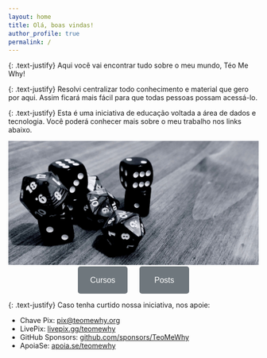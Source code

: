 ```yaml
---
layout: home
title: Olá, boas vindas!
author_profile: true
permalink: /
---
```


{: .text-justify}
Aqui você vai encontrar tudo sobre o meu mundo, Téo Me Why!

{: .text-justify}
Resolvi centralizar todo conhecimento e material que gero por aqui. Assim ficará mais fácil para que todas pessoas possam acessá-lo.

{: .text-justify}
Esta é uma iniciativa de educação voltada a área de dados e tecnologia. Você poderá conhecer mais sobre o meu trabalho nos links abaixo.

<div>
<img class="image" src="/assets/images/dices.jpg" alt="Dados">
<div style="text-align: center;">
  <a href="/courses" style="text-decoration: none; color: inherit;">
  <button style="display: inline-block; margin: 0 10px; width: 100px; height: 55px; background-color: #6f777d; color: white; padding: 10px 20px; border: none; border-radius: 5px; text-align: center; text-decoration: none; font-size: 16px; cursor: pointer;background-size: cover;">
  Cursos
  </button>
  </a>
  
  <a href="/posts" style="text-decoration: none; color: inherit;">
  <button style="display: inline-block; margin: 0 10px; width: 100px; height: 55px; background-color: #6f777d; color: white; padding: 10px 20px; border: none; border-radius: 5px; text-align: center; text-decoration: none; font-size: 16px; cursor: pointer;background-size: cover;">
  Posts
  </button>
  </a>
</div>
</div>


{: .text-justify}
Caso tenha curtido nossa iniciativa, nos apoie:

- Chave Pix: pix@teomewhy.org
- LivePix: [livepix.gg/teomewhy](https://livepix.gg/teomewhy)
- GitHub Sponsors: [github.com/sponsors/TeoMeWhy](https://github.com/sponsors/TeoMeWhy)
- ApoiaSe: [apoia.se/teomewhy](https://apoia.se/teomewhy)